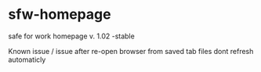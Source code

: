 # sfw-homepage
safe for work homepage
v. 1.02 -stable

Known issue
/ issue after re-open browser from saved tab files dont refresh automaticly
